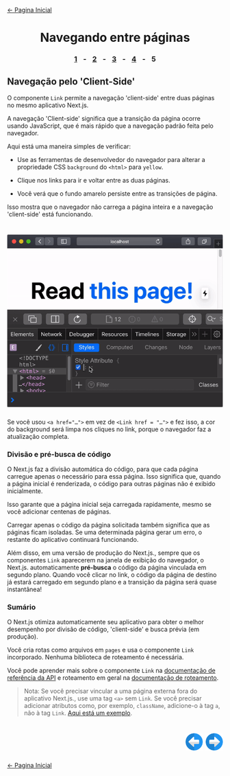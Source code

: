 [← Pagina Inicial](../../../README.md#basico)

<h1 align="center">Navegando entre páginas</h1>

<h3 align="center">
<a href="./1.md#navegando-entre-p%C3%A1ginas" style="margin:0 10px;">1</a> -
<a href="./2.md#navegando-entre-p%C3%A1ginas" style="margin:0 10px;">2</a> -
<a href="./3.md#navegando-entre-p%C3%A1ginas" style="margin:0 10px;">3</a> -
<a href="./4.md#navegando-entre-p%C3%A1ginas" style="margin:0 10px;">4</a> -
<spam style="margin:0 10px;">5</spam>
</h3>

## Navegação pelo 'Client-Side'

O componente `Link` permite a navegação 'client-side' entre duas páginas no mesmo aplicativo Next.js.

A navegação 'Client-side' significa que a transição da página ocorre usando JavaScript, que é mais rápido que a navegação padrão feita pelo navegador.

Aqui está uma maneira simples de verificar:

  - Use as ferramentas de desenvolvedor do navegador para alterar a propriedade CSS `background` do `<html>` para `yellow`.

  - Clique nos links para ir e voltar entre as duas páginas.

  - Você verá que o fundo amarelo persiste entre as transições de página.

Isso mostra que o navegador não carrega a página inteira e a navegação 'client-side' está funcionando.

<h1 align="center"><img src="../../../images/client-side.gif"></h1>

Se você usou `<a href="…">` em vez de `<Link href = "…">` e fez isso, a cor do background será limpa nos cliques no link, porque o navegador faz a atualização completa.

### Divisão e pré-busca de código

O Next.js faz a divisão automática do código, para que cada página carregue apenas o necessário para essa página. Isso significa que, quando a página inicial é renderizada, o código para outras páginas não é exibido inicialmente.

Isso garante que a página inicial seja carregada rapidamente, mesmo se você adicionar centenas de páginas.

Carregar apenas o código da página solicitada também significa que as páginas ficam isoladas. Se uma determinada página gerar um erro, o restante do aplicativo continuará funcionando.

Além disso, em uma versão de produção do Next.js., sempre que os componentes `Link` aparecerem na janela de exibição do navegador, o Next.js. automaticamente **pré-busca** o código da página vinculada em segundo plano. Quando você clicar no link, o código da página de destino já estará carregado em segundo plano e a transição da página será quase instantânea!

### Sumário

O Next.js otimiza automaticamente seu aplicativo para obter o melhor desempenho por divisão de código, 'client-side' e busca prévia (em produção).

Você cria rotas como arquivos em `pages` e usa o componente `Link` incorporado. Nenhuma biblioteca de roteamento é necessária.

Você pode aprender mais sobre o componente `Link` na [documentação de referência da API](https://nextjs.org/docs/api-reference/next/link) e roteamento em geral na [documentação de roteamento](https://nextjs.org/docs/routing/introduction).

>Nota: Se você precisar vincular a uma página externa fora do aplicativo Next.js., use uma tag `<a>` sem `Link`.
>Se você precisar adicionar atributos como, por exemplo, `className`, adicione-o à tag `a`, não à tag `Link`. [Aqui está um exemplo](https://github.com/zeit/next-learn-starter/blob/master/snippets/link-classname-example.js).

<h1 align="right">
<a href="./4.md#navegando-entre-p%C3%A1ginas"><img src="../../../images/previous-arrow.svg" alt="next-arrow" width="40px"></a>
<a href="../assets-metadata-css/1.md#recursos-metadados-e-css"><img src="../../../images/next-arrow.svg" alt="next-arrow" width="40px"></a>
</h1>

[← Pagina Inicial](../../../README.md#basico)
